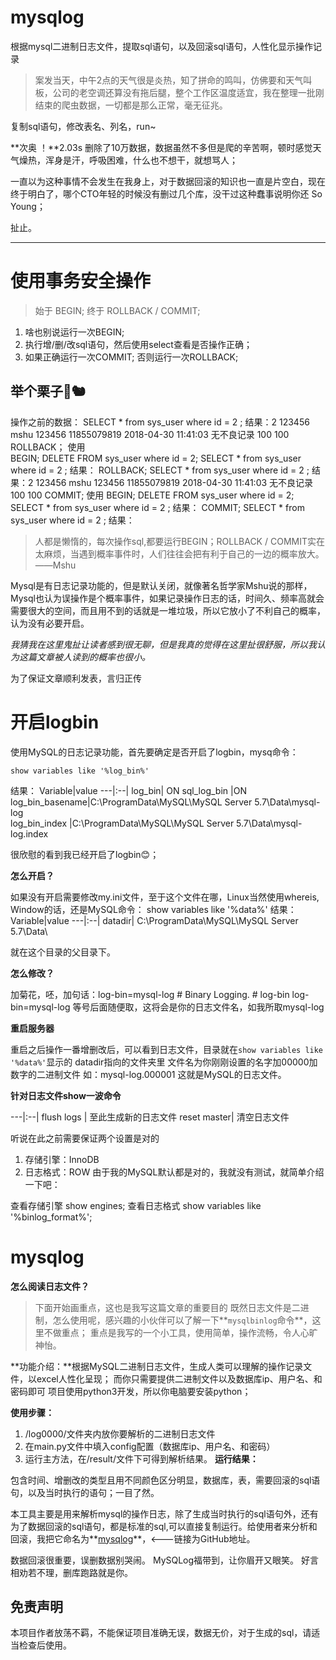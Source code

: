 # mysqlog
根据mysql二进制日志文件，提取sql语句，以及回滚sql语句，人性化显示操作记录
>案发当天，中午2点的天气很是炎热，知了拼命的鸣叫，仿佛要和天气叫板，公司的老空调还算没有拖后腿，整个工作区温度适宜，我在整理一批刚结束的爬虫数据，一切都是那么正常，毫无征兆。

复制sql语句，修改表名、列名，run~

**次奥 ！**2.03s 删除了10万数据，数据虽然不多但是爬的辛苦啊，顿时感觉天气燥热，浑身是汗，呼吸困难，什么也不想干，就想骂人；

一直以为这种事情不会发生在我身上，对于数据回滚的知识也一直是片空白，现在终于明白了，哪个CTO年轻的时候没有删过几个库，没干过这种蠢事说明你还 So Young；

   扯止。

-----------------------------------------------------

使用事务安全操作
========


> 始于 BEGIN; 终于 ROLLBACK / COMMIT;

 1. 啥也别说运行一次BEGIN; 
 2. 执行增/删/改sql语句，然后使用select查看是否操作正确；
 3. 如果正确运行一次COMMIT; 否则运行一次ROLLBACK;

举个栗子🌰🐿️
----

操作之前的数据：
    SELECT * from sys_user where id = 2 ;
    结果：2	123456 mshu 123456  11855079819 2018-04-30 11:41:03  无不良记录	100	100
ROLLBACK；  使用  
    BEGIN;
    DELETE FROM sys_user where id = 2;
    SELECT * from sys_user where id = 2 ;
    结果：
    ROLLBACK;
    SELECT * from sys_user where id = 2 ;
    结果：2	123456 mshu 123456  11855079819 2018-04-30 11:41:03  无不良记录	100	100
 COMMIT; 使用
    BEGIN;
    DELETE FROM sys_user where id = 2;
    SELECT * from sys_user where id = 2 ;
    结果：
    COMMIT;
    SELECT * from sys_user where id = 2 ;
    结果：
    

> 人都是懒惰的，每次操作sql,都要运行BEGIN；ROLLBACK / COMMIT实在太麻烦，当遇到概率事件时，人们往往会把有利于自己的一边的概率放大。                    ——Mshu

Mysql是有日志记录功能的，但是默认关闭，就像著名哲学家Mshu说的那样，Mysql也认为误操作是个概率事件，如果记录操作日志的话，时间久、频率高就会需要很大的空间，而且用不到的话就是一堆垃圾，所以它放小了不利自己的概率，认为没有必要开启。

*我猜我在这里鬼扯让读者感到很无聊，但是我真的觉得在这里扯很舒服，所以我认为这篇文章被人读到的概率也很小。*

为了保证文章顺利发表，言归正传

开启logbin
========

使用MySQL的日志记录功能，首先要确定是否开启了logbin，mysq命令：

    show variables like '%log_bin%' 
结果：
Variable|value
---|:--|
log_bin|	ON
sql_log_bin	|ON
log_bin_basename|C:\ProgramData\MySQL\MySQL Server 5.7\Data\mysql-log  
log_bin_index	|C:\ProgramData\MySQL\MySQL Server 5.7\Data\mysql-log.index

很欣慰的看到我已经开启了logbin😊；

**怎么开启？**

如果没有开启需要修改my.ini文件，至于这个文件在哪，Linux当然使用whereis,
Window的话，还是MySQL命令：
    show variables like '%data%' 
结果：
Variable|value
---|:--|
datadir|	C:\ProgramData\MySQL\MySQL Server 5.7\Data\

就在这个目录的父目录下。

**怎么修改？**

加菊花，呸，加句话：log-bin=mysql-log
    # Binary Logging.
    # log-bin
    log-bin=mysql-log
等号后面随便取，这将会是你的日志文件名，如我所取mysql-log

**重启服务器**

重启之后操作一番增删改后，可以看到日志文件，目录就在`show variables like '%data%'`显示的 datadir指向的文件夹里
    文件名为你刚刚设置的名字加00000加数字的二进制文件
    如：mysql-log.000001
这就是MySQL的日志文件。

**针对日志文件show一波命令**

---|:--|
 flush logs |	至此生成新的日志文件
reset master| 清空日志文件


听说在此之前需要保证两个设置是对的

 1. 存储引擎：InnoDB
 2. 日志格式：ROW
由于我的MySQL默认都是对的，我就没有测试，就简单介绍一下吧：

查看存储引擎
    show engines;
查看日志格式
    show variables like '%binlog_format%';
    

mysqlog
=======
**怎么阅读日志文件？**

>下面开始画重点，这也是我写这篇文章的重要目的
既然日志文件是二进制，怎么使用呢，感兴趣的小伙伴可以了解一下**`mysqlbinlog`命令**，这里不做重点；
重点是我写的一个小工具，使用简单，操作流畅，令人心旷神怡。

**功能介绍：**根据MySQL二进制日志文件，生成人类可以理解的操作记录文件，以excel人性化呈现；
而你只需要提供二进制文件以及数据库ip、用户名、和密码即可
项目使用python3开发，所以你电脑要安装python；


**使用步骤：**

 1. /log0000/文件夹内放你要解析的二进制日志文件
 2. 在main.py文件中填入config配置（数据库ip、用户名、和密码）
 3. 运行主方法，在/result/文件下可得到解析结果。
**运行结果：**

包含时间、增删改的类型且用不同颜色区分明显，数据库，表，需要回滚的sql语句，以及当时执行的语句；一目了然。

本工具主要是用来解析mysql的操作日志，除了生成当时执行的sql语句外，还有为了数据回滚的sql语句，都是标准的sql,可以直接复制运行。给使用者来分析和回滚，我把它命名为**[mysqlog][1]**，<---链接为GitHub地址。

数据回滚很重要，误删数据别哭闹。
MySQLog福带到，让你眉开又眼笑。
好言相劝若不理，删库跑路就是你。

免责声明
----
本项目作者放荡不羁，不能保证项目准确无误，数据无价，对于生成的sql，请适当检查后使用。

  [1]: https://github.com/Mshu95/mysqlog